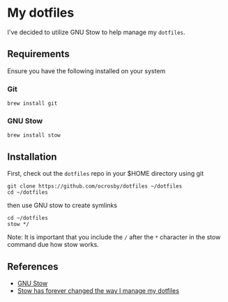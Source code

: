 # My dotfiles

I've decided to utilize GNU Stow to help manage my `dotfiles`.

## Requirements

Ensure you have the following installed on your system

### Git

```shell
brew install git
```

### GNU Stow

```shell
brew install stow
```

## Installation

First, check out the `dotfiles` repo in your $HOME directory using git

```shell
git clone https://github.com/ocrosby/dotfiles ~/dotfiles
cd ~/dotfiles
```

then use GNU stow to create symlinks

```shell
cd ~/dotfiles
stow */
```

Note: It is important that you include the `/` after the `*` character in the stow command due how stow works.


## References

- [GNU Stow](https://www.gnu.org/software/stow/)
- [Stow has forever changed the way I manage my dotfiles](https://www.youtube.com/watch?v=y6XCebnB9gs)


